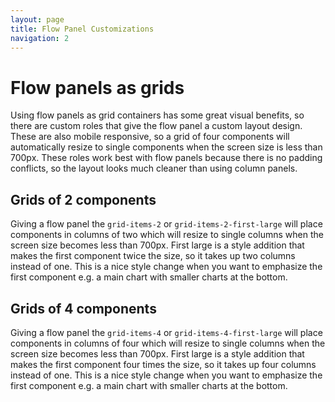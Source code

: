 ```yaml
---
layout: page
title: Flow Panel Customizations
navigation: 2
---
```


# Flow panels as grids
Using flow panels as grid containers has some great visual benefits, so there are custom roles that give the flow panel a custom layout design. These are also mobile responsive, so a grid of four components will automatically resize to single components when the screen size is less than 700px. These roles work best with flow panels because there is no padding conflicts, so the layout looks much cleaner than using column panels. 

## Grids of 2 components
Giving a flow panel the `grid-items-2` or `grid-items-2-first-large` will place components in columns of two which will resize to single columns when the screen size becomes less than 700px. First large is a style addition that makes the first component twice the size, so it takes up two columns instead of one. This is a nice style change when you want to emphasize the first component e.g. a main chart with smaller charts at the bottom. 

## Grids of 4 components
Giving a flow panel the `grid-items-4` or `grid-items-4-first-large` will place components in columns of four which will resize to single columns when the screen size becomes less than 700px. First large is a style addition that makes the first component four times the size, so it takes up four columns instead of one. This is a nice style change when you want to emphasize the first component e.g. a main chart with smaller charts at the bottom. 
